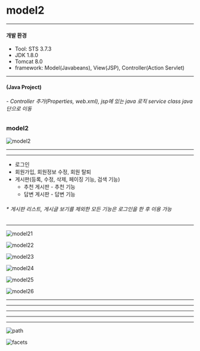 # model2

- - -
#### 개발 환경
* Tool: STS 3.7.3
* JDK 1.8.0 
* Tomcat 8.0
* framework: Model(Javabeans), View(JSP), Controller(Action Servlet)
- - -
#### (Java Project) 
###### - Controller 추가(Properties, web.xml), jsp에 있는 java 로직 service class java단으로 이동 
### model2
![model2](https://user-images.githubusercontent.com/58936727/71583178-af7ffc80-2b50-11ea-85b4-02314d61a7fc.png)
- - -
- - -
+ 로그인
+ 회원가입, 회원정보 수정, 회원 탈퇴
+ 게시판(등록, 수정, 삭제, 페이징 기능, 검색 기능)
  + 추천 게시판 - 추천 기능
  + 답변 게시판 - 답변 기능
###### * 게시판 리스트, 게시글 보기를 제외한 모든 기능은 로그인을 한 후 이용 가능
- - -

![model21](https://user-images.githubusercontent.com/58936727/71584596-98dca400-2b56-11ea-9c29-e4faa215c345.jpg)

![model22](https://user-images.githubusercontent.com/58936727/71584271-43ec5e00-2b55-11ea-8e2d-464550e8cc62.jpg)

![model23](https://user-images.githubusercontent.com/58936727/71584573-777bb800-2b56-11ea-924b-b38ccc675d07.jpg)

![model24](https://user-images.githubusercontent.com/58936727/71584638-dfca9980-2b56-11ea-8919-ee4a7f50e14c.jpg)

![model25](https://user-images.githubusercontent.com/58936727/71584670-130d2880-2b57-11ea-9e48-3f95e19b8236.jpg)

![model26](https://user-images.githubusercontent.com/58936727/71584734-65e6e000-2b57-11ea-9101-b1c01d58df42.jpg)

- - -
- - -
- - -
- - -
- - -

![path](https://user-images.githubusercontent.com/58936727/71583298-2917ea80-2b51-11ea-898a-d3a1f1f3762d.png)

![facets](https://user-images.githubusercontent.com/58936727/71583400-9cb9f780-2b51-11ea-828e-4840bd3ae2c3.png)
